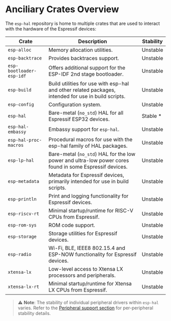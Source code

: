 # Anciliary Crates Overview

The `esp-hal` repository is home to multiple crates that are used to interact with the hardware of the Espressif devices:

| Crate                    | Description                                                                                            | Stability |
| ------------------------ | ------------------------------------------------------------------------------------------------------ | --------- |
| `esp-alloc`              | Memory allocation utilities.                                                                           | Unstable  |
| `esp-backtrace`          | Provides backtraces support.                                                                           | Unstable  |
| `esp-bootloader-esp-idf` | Offers additional support for the ESP-IDF 2nd stage bootloader.                                        | Unstable  |
| `esp-build`              | Build utilities for use with esp-hal and other related packages, intended for use in build scripts.    | Unstable  |
| `esp-config`             | Configuration system.                                                                                  | Unstable  |
| `esp-hal`                | Bare-metal (`no_std`) HAL for all Espressif ESP32 devices.                                             | Stable *  |
| `esp-hal-embassy`        | Embassy support for `esp-hal`.                                                                         | Unstable  |
| `esp-hal-proc-macros`    | Procedural macros for use with the esp-hal family of HAL packages.                                     | Unstable  |
| `esp-lp-hal`             | Bare-metal (`no_std`) HAL for the low power and ultra-low power cores found in some Espressif devices. | Unstable  |
| `esp-metadata`           | Metadata for Espressif devices, primarily intended for use in build scripts.                           | Unstable  |
| `esp-println`            | Print and logging functionality for Espressif devices.                                                 | Unstable  |
| `esp-riscv-rt`           | Minimal startup/runtime for RISC-V CPUs from Espressif.                                                | Unstable  |
| `esp-rom-sys`            | ROM code support.                                                                                      | Unstable  |
| `esp-storage`            | Storage utilities for Espressif devices.                                                               | Unstable  |
| `esp-radio`              | Wi-Fi, BLE, IEEE8 802.15.4 and ESP-NOW functionality for Espressif devices.                            | Unstable  |
| `xtensa-lx`              | Low-level access to Xtensa LX processors and peripherals.                                              | Unstable  |
| `xtensa-lx-rt`           | Minimal startup/runtime for Xtensa LX CPUs from Espressif.                                             | Unstable  |

> ⚠️ **Note**: The stability of individual peripheral drivers within `esp-hal` varies. Refer to the [Peripheral support section][peripheral-support] for per-peripheral stability details.

[peripheral-support]: https://github.com/esp-rs/esp-hal/tree/main/esp-hal#peripheral-support
